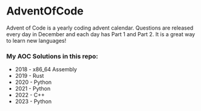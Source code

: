 # AdventOfCode
Advent of Code is a yearly coding advent calendar. Questions are released every day in December
and each day has Part 1 and Part 2. It is a great way to learn new languages!

### My AOC Solutions in this repo:
- 2018 - x86_64 Assembly
- 2019 - Rust
- 2020 - Python
- 2021 - Python
- 2022 - C++
- 2023 - Python

